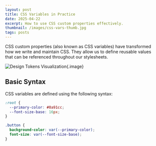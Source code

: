 ```yaml
---
layout: post
title: CSS Variables in Practice
date: 2025-04-22
excerpt: How to use CSS custom properties effectively.
thumbnail: /images/css-vars-thumb.jpg
tags: posts
---
```


CSS custom properties (also known as CSS variables) have transformed how we write and maintain CSS. They allow us to define reusable values that can be referenced throughout our stylesheets.

![Design Tokens Visualization](/images/image.png){.image}

## Basic Syntax

CSS variables are defined using the following syntax:

```css
:root {
  --primary-color: #0a91cc;
  --font-size-base: 16px;
}

.button {
  background-color: var(--primary-color);
  font-size: var(--font-size-base);
}
```
